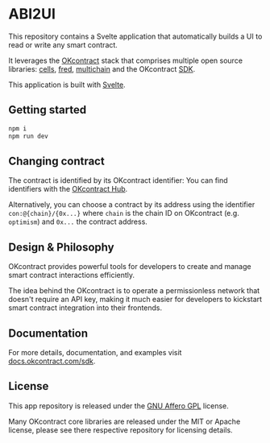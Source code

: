 # ABI2UI

This repository contains a Svelte application that automatically builds a UI
to read or write any smart contract.

It leverages the [OKcontract](https://okcontract.com) stack that comprises
multiple open source libraries: [cells](https://github.com/okcontract/cells),
[fred](https://github.com/okcontract/fred),
[multichain](https://github.com/okcontract/multichain) and the OKcontract
[SDK](https://github.com/okcontract/sdk).

This application is built with [Svelte](https://svelte.dev/).

## Getting started

```sh
npm i
npm run dev
```

## Changing contract

The contract is identified by its OKcontract identifier: You can find
identifiers with the [OKcontract Hub](https://app.okcontract.com).

Alternatively, you can choose a contract by its address using the identifier
`con:@{chain}/{0x...}` where `chain` is the chain ID on OKcontract (e.g.
`optimism`) and `0x...` the contract address.

## Design & Philosophy

OKcontract provides powerful tools for developers to create and manage smart
contract interactions efficiently.

The idea behind the OKcontract is to operate a permissionless network that
doesn't require an API key, making it much easier for developers to kickstart
smart contract integration into their frontends.

## Documentation

For more details, documentation, and examples visit
[docs.okcontract.com/sdk](https://docs.okcontract.com/sdk).

## License

This app repository is released under the
[GNU Affero GPL](https://www.gnu.org/licenses/agpl-3.0.en.html) license.

Many OKcontract core libraries are released under the MIT or Apache license,
please see there respective repository for licensing details.
